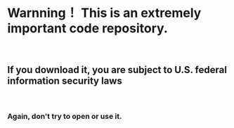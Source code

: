 <h1> Warnning！ This is an extremely important code repository. </h1><br>
<h2>If you download it, you are subject to U.S. federal information security laws</h2><br>
<h3>Again, don't try to open or use it.</h3>
